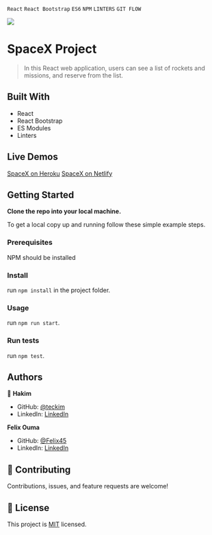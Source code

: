 `React` `React Bootstrap` `ES6` `NPM` `LINTERS` `GIT FLOW` <br>

![](https://img.shields.io/badge/Microverse-blueviolet)

# SpaceX Project

> In this React web application, users can see a list of rockets and missions, and reserve from the list.

## Built With

- React
- React Bootstrap
- ES Modules
- Linters

## Live Demos

[SpaceX on Heroku](https://spacex-hakim-felix.herokuapp.com/)
[SpaceX on Netlify](https://62d9c49b370e0c0009139572--glistening-alpaca-1c3616.netlify.app/)


## Getting Started

**Clone the repo into your local machine.**


To get a local copy up and running follow these simple example steps.

### Prerequisites
NPM should be installed

### Install
run `npm install` in the project folder.

### Usage
run `npm run start`.

### Run tests
run `npm test`.

## Authors

👤 **Hakim**

- GitHub: [@teckim](https://github.com/teckim)
- LinkedIn: [LinkedIn](https://www.linkedin.com/in/baheddi-hakim/)

**Felix Ouma**

- GitHub: [@Felix45](https://github.com/felix45)
- LinkedIn: [LinkedIn](https://www.linkedin.com/in/felix-ouma/)

## 🤝 Contributing

Contributions, issues, and feature requests are welcome!

## 📝 License

This project is [MIT](./LICENSE) licensed.
